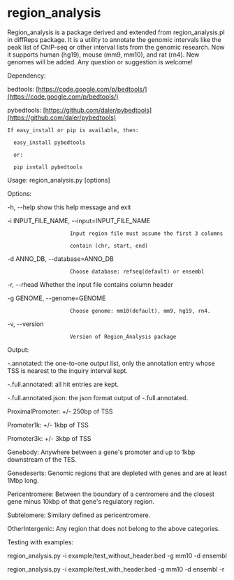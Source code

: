 region_analysis
===============

Region_analysis is a package derived and extended from region_analysis.pl in diffReps package. It is a utility to annotate the genomic intervals like the peak list of ChIP-seq or other interval lists from the genomic research. Now it supports human (hg19), mouse (mm9, mm10), and rat (rn4). New genomes will be added. Any question or suggestion is welcome!

Dependency:

  bedtools: [https://code.google.com/p/bedtools/](https://code.google.com/p/bedtools/)

  pybedtools: [https://github.com/daler/pybedtools](https://github.com/daler/pybedtools)

    If easy_install or pip is available, then:

      easy_install pybedtools

      or:

      pip isntall pybedtools

Usage: region_analysis.py [options]

Options:

  -h, --help            show this help message and exit

  -i INPUT_FILE_NAME, --input=INPUT_FILE_NAME

                        Input region file must assume the first 3 columns

                        contain (chr, start, end)

  -d ANNO_DB, --database=ANNO_DB

                        Choose database: refseq(default) or ensembl

  -r, --rhead           Whether the input file contains column header

  -g GENOME, --genome=GENOME

                        Choose genome: mm10(default), mm9, hg19, rn4.

  -v, --version

                        Version of Region_Analysis package

Output:

  -.annotated: the one-to-one output list, only the annotation entry whose TSS is nearest to the inquiry interval kept.

  -.full.annotated: all hit entries are kept.

  -.full.annotated.json: the json format output of -.full.annotated.
  
  ProximalPromoter: 	+/- 250bp of TSS

  Promoter1k: 	+/- 1kbp of TSS

  Promoter3k: 	+/- 3kbp of TSS

  Genebody: 	Anywhere between a gene's promoter and up to 1kbp downstream of the TES.

  Genedeserts: 	Genomic regions that are depleted with genes and are at least 1Mbp long.

  Pericentromere: 	Between the boundary of a centromere and the closest gene minus 10kbp of that gene's regulatory region.

  Subtelomere: 	Similary defined as pericentromere.

  OtherIntergenic: 	Any region that does not belong to the above categories.

Testing with examples:

region_analysis.py -i example/test_without_header.bed -g mm10 -d ensembl

region_analysis.py -i example/test_with_header.bed -g mm10 -d ensembl -r
